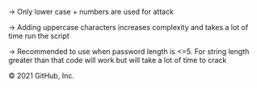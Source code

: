 -> Only lower case + numbers are used for attack

-> Adding uppercase characters increases complexity and takes a lot of time run the script

-> Recommended to use when password length is <=5. For string length greater than that code will work but will take a lot of time to crack 

© 2021 GitHub, Inc.
